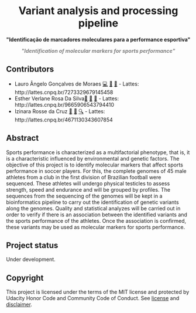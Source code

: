 <h1 align="center">Variant analysis and processing pipeline</h1>
<p align="center"><strong>"Identificação de marcadores moleculares para a performance esportiva"</strong>
<p align="center"><strong><i style="color:gray;">"Identification of molecular markers for sports performance"</i></strong>
<br/>
  
<h2>Contributors</h2>
<ul>
  <li>Lauro Ângelo Gonçalves de Moraes <a href="#code-lauromoraes" title="Code">💻</a> <a href="#design-lauromoraes" title="Design">🎨</a> <a href="#maintenance-lauromoraes" title="Maintenance">🚧</a> - Lattes: http://lattes.cnpq.br/7273329679145458</li>
  <li>Esther Verlane Rosa Da Silva<a href="#research-esther-verlane" title="Research">🔬</a> <a href="#data-esther-verlane" title="Data">🔣</a> <a href="#ideas-esther-verlane" title="Ideas & Planning">🤔</a> - Lattes: http://lattes.cnpq.br/9665906543794410</li>
  <li>Izinara Rosse da Cruz <a href="#projectManagement-izinara-cruz" title="Project Management">📆</a> <a href="#ideas-izinara-cruz" title="Ideas & Planning">🤔</a> <a href="#fundingFinding-izinara-cruz" title="Funding/Grant Finders">🔍</a> - Lattes: http://lattes.cnpq.br/4671130343607854</li>
</ul>

<h2>Abstract</h2>
Sports performance is characterized as a multifactorial phenotype, that is, it is a characteristic influenced by environmental and genetic factors. The objective of this project is to identify molecular markers that affect sports performance in soccer players. For this, the complete genomes of 45 male athletes from a club in the first division of Brazilian football were sequenced. These athletes will undergo physical testicles to assess strength, speed and endurance and will be grouped by profiles. The sequences from the sequencing of the genomes will be kept in a bioinformatics pipeline to carry out the identification of genetic variants along the genomes. Quality and statistical analyzes will be carried out in order to verify if there is an association between the identified variants and the sports performance of the athletes. Once the association is confirmed, these variants may be used as molecular markers for sports performance.

<h2>Project status</h2>
Under development.

<h2>Copyright</h2>
This project is licensed under the terms of the MIT license and protected by Udacity Honor Code and Community Code of Conduct. See <a href="LICENSE.md">license</a> and <a href="LICENSE.DISCLAIMER.md">disclaimer</a>.
